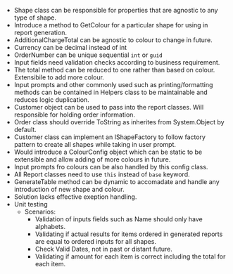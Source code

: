 ﻿- Shape class can be responsible for properties that are agnostic to any type of shape.
- Introduce a method to GetColour for a particular shape for using in report generation.
- AdditionalChargeTotal can be agnostic to colour to change in future.
- Currency can be decimal instead of int
- OrderNumber can be unique sequential `int` or `guid`
- Input fields need validation checks according to business requirement.
- The total method can be reduced to one rather than based on colour. Extensibile to add more colour.
- Input prompts and other commonly used such as printing/formatting methods can be contained in Helpers class to be maintainable and reduces logic duplication.
- Customer object can be used to pass into the report classes. Will responsible for holding order information.
- Order class should override ToString as inherites from System.Object by default.
- Customer class can implement an IShapeFactory to follow factory pattern to create all shapes while taking in user prompt.
- Would introduce a ColourConfig object which can be static to be extensible and allow adding of more colours in future.
- Input prompts fro colours can be also handled by this config class.
- All Report classes need to use `this` instead of `base` keyword.
- GenerateTable method can be dynamic to accomadate and handle any introduction of new shape and colour.
- Solution lacks effective exeption handling.
- Unit testing
  - Scenarios:
	- Validation of inputs fields such as Name should only have alphabets.
	- Validating if actual results for items ordered in generated reports are equal to ordered inputs for all shapes.
	- Check Valid Dates, not in past or distant future.
	- Validating if amount for each item is correct including the total for each item.
